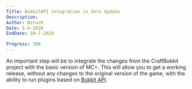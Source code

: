 ```yaml
---
Title: BukkitAPI integration in Zero Update
Description:
Author: Wituch
Date: 5-6-2020
EndDate: 10-7-2020

Progress: 100
---
```


An important step will be to integrate the changes from the CraftBukkit project with the basic version of MC+. This will allow you to get a working release, without any changes to the original version of the game, with the ability to run plugins based on [Bukkit API](https://hub.spigotmc.org/stash/projects/SPIGOT/repos/bukkit).
